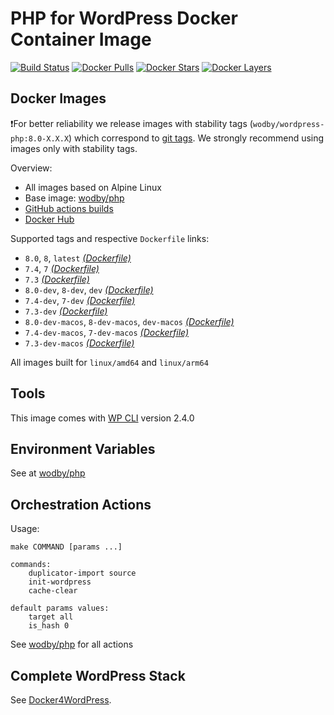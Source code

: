 # PHP for WordPress Docker Container Image

[![Build Status](https://github.com/wodby/wordpress-php/workflows/Build%20docker%20image/badge.svg)](https://github.com/wodby/wordpress-php/actions)
[![Docker Pulls](https://img.shields.io/docker/pulls/wodby/wordpress-php.svg)](https://hub.docker.com/r/wodby/wordpress-php)
[![Docker Stars](https://img.shields.io/docker/stars/wodby/wordpress-php.svg)](https://hub.docker.com/r/wodby/wordpress-php)
[![Docker Layers](https://images.microbadger.com/badges/image/wodby/wordpress-php.svg)](https://microbadger.com/images/wodby/wordpress-php)

## Docker Images

❗For better reliability we release images with stability tags (`wodby/wordpress-php:8.0-X.X.X`) which correspond to [git tags](https://github.com/wodby/wordpress-php/releases). We strongly recommend using images only with stability tags. 

Overview:

- All images based on Alpine Linux
- Base image: [wodby/php](https://github.com/wodby/php)
- [GitHub actions builds](https://github.com/wodby/wordpress-php/actions) 
- [Docker Hub](https://hub.docker.com/r/wodby/wordpress-php)

[_(Dockerfile)_]: https://github.com/wodby/wordpress-php/tree/master/Dockerfile

Supported tags and respective `Dockerfile` links:

- `8.0`, `8`, `latest` [_(Dockerfile)_]
- `7.4`, `7` [_(Dockerfile)_]
- `7.3` [_(Dockerfile)_]
- `8.0-dev`, `8-dev`, `dev` [_(Dockerfile)_]
- `7.4-dev`, `7-dev` [_(Dockerfile)_]
- `7.3-dev` [_(Dockerfile)_]
- `8.0-dev-macos`, `8-dev-macos`, `dev-macos` [_(Dockerfile)_]
- `7.4-dev-macos`, `7-dev-macos` [_(Dockerfile)_]
- `7.3-dev-macos` [_(Dockerfile)_]

All images built for `linux/amd64` and `linux/arm64`

## Tools

This image comes with [WP CLI](https://github.com/wp-cli/wp-cli) version 2.4.0

## Environment Variables

See at [wodby/php](https://github.com/wodby/php)

## Orchestration Actions

Usage:
```
make COMMAND [params ...]
 
commands:
    duplicator-import source
    init-wordpress   
    cache-clear
    
default params values:
    target all
    is_hash 0 
```

See [wodby/php](https://github.com/wodby/php) for all actions

## Complete WordPress Stack

See [Docker4WordPress](https://github.com/wodby/docker4wordpress).
